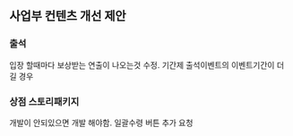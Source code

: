 ## 사업부 컨텐츠 개선 제안

### 출석
입장 할때마다 보상받는 연출이 나오는것 수정.
기간제 출석이벤트의 이벤트기간이 더 길 경우 

### 상점 스토리패키지 
개발이 안되있으면 개발 해야함.
일괄수령 버튼 추가 요청

